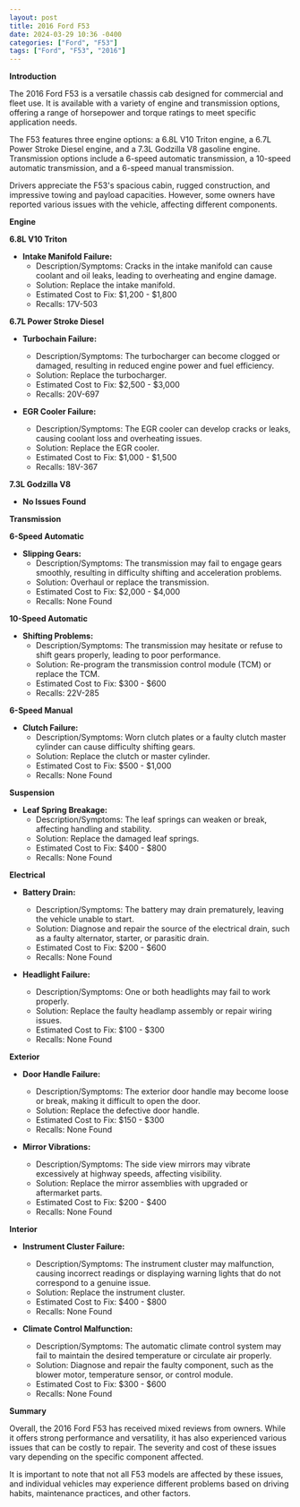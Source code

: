 ```yaml
---
layout: post
title: 2016 Ford F53
date: 2024-03-29 10:36 -0400
categories: ["Ford", "F53"]
tags: ["Ford", "F53", "2016"]
---
```

**Introduction**

The 2016 Ford F53 is a versatile chassis cab designed for commercial and fleet use. It is available with a variety of engine and transmission options, offering a range of horsepower and torque ratings to meet specific application needs.

The F53 features three engine options: a 6.8L V10 Triton engine, a 6.7L Power Stroke Diesel engine, and a 7.3L Godzilla V8 gasoline engine. Transmission options include a 6-speed automatic transmission, a 10-speed automatic transmission, and a 6-speed manual transmission.

Drivers appreciate the F53's spacious cabin, rugged construction, and impressive towing and payload capacities. However, some owners have reported various issues with the vehicle, affecting different components.

**Engine**

**6.8L V10 Triton**

* **Intake Manifold Failure:**
    * Description/Symptoms: Cracks in the intake manifold can cause coolant and oil leaks, leading to overheating and engine damage.
    * Solution: Replace the intake manifold.
    * Estimated Cost to Fix: $1,200 - $1,800
    * Recalls: 17V-503

**6.7L Power Stroke Diesel**

* **Turbochain Failure:**
    * Description/Symptoms: The turbocharger can become clogged or damaged, resulting in reduced engine power and fuel efficiency.
    * Solution: Replace the turbocharger.
    * Estimated Cost to Fix: $2,500 - $3,000
    * Recalls: 20V-697

* **EGR Cooler Failure:**
    * Description/Symptoms: The EGR cooler can develop cracks or leaks, causing coolant loss and overheating issues.
    * Solution: Replace the EGR cooler.
    * Estimated Cost to Fix: $1,000 - $1,500
    * Recalls: 18V-367

**7.3L Godzilla V8**

* **No Issues Found**

**Transmission**

**6-Speed Automatic**

* **Slipping Gears:**
    * Description/Symptoms: The transmission may fail to engage gears smoothly, resulting in difficulty shifting and acceleration problems.
    * Solution: Overhaul or replace the transmission.
    * Estimated Cost to Fix: $2,000 - $4,000
    * Recalls: None Found

**10-Speed Automatic**

* **Shifting Problems:**
    * Description/Symptoms: The transmission may hesitate or refuse to shift gears properly, leading to poor performance.
    * Solution: Re-program the transmission control module (TCM) or replace the TCM.
    * Estimated Cost to Fix: $300 - $600
    * Recalls: 22V-285

**6-Speed Manual**

* **Clutch Failure:**
    * Description/Symptoms: Worn clutch plates or a faulty clutch master cylinder can cause difficulty shifting gears.
    * Solution: Replace the clutch or master cylinder.
    * Estimated Cost to Fix: $500 - $1,000
    * Recalls: None Found

**Suspension**

* **Leaf Spring Breakage:**
    * Description/Symptoms: The leaf springs can weaken or break, affecting handling and stability.
    * Solution: Replace the damaged leaf springs.
    * Estimated Cost to Fix: $400 - $800
    * Recalls: None Found

**Electrical**

* **Battery Drain:**
    * Description/Symptoms: The battery may drain prematurely, leaving the vehicle unable to start.
    * Solution: Diagnose and repair the source of the electrical drain, such as a faulty alternator, starter, or parasitic drain.
    * Estimated Cost to Fix: $200 - $600
    * Recalls: None Found

* **Headlight Failure:**
    * Description/Symptoms: One or both headlights may fail to work properly.
    * Solution: Replace the faulty headlamp assembly or repair wiring issues.
    * Estimated Cost to Fix: $100 - $300
    * Recalls: None Found

**Exterior**

* **Door Handle Failure:**
    * Description/Symptoms: The exterior door handle may become loose or break, making it difficult to open the door.
    * Solution: Replace the defective door handle.
    * Estimated Cost to Fix: $150 - $300
    * Recalls: None Found

* **Mirror Vibrations:**
    * Description/Symptoms: The side view mirrors may vibrate excessively at highway speeds, affecting visibility.
    * Solution: Replace the mirror assemblies with upgraded or aftermarket parts.
    * Estimated Cost to Fix: $200 - $400
    * Recalls: None Found

**Interior**

* **Instrument Cluster Failure:**
    * Description/Symptoms: The instrument cluster may malfunction, causing incorrect readings or displaying warning lights that do not correspond to a genuine issue.
    * Solution: Replace the instrument cluster.
    * Estimated Cost to Fix: $400 - $800
    * Recalls: None Found

* **Climate Control Malfunction:**
    * Description/Symptoms: The automatic climate control system may fail to maintain the desired temperature or circulate air properly.
    * Solution: Diagnose and repair the faulty component, such as the blower motor, temperature sensor, or control module.
    * Estimated Cost to Fix: $300 - $600
    * Recalls: None Found

**Summary**

Overall, the 2016 Ford F53 has received mixed reviews from owners. While it offers strong performance and versatility, it has also experienced various issues that can be costly to repair. The severity and cost of these issues vary depending on the specific component affected.

It is important to note that not all F53 models are affected by these issues, and individual vehicles may experience different problems based on driving habits, maintenance practices, and other factors.
